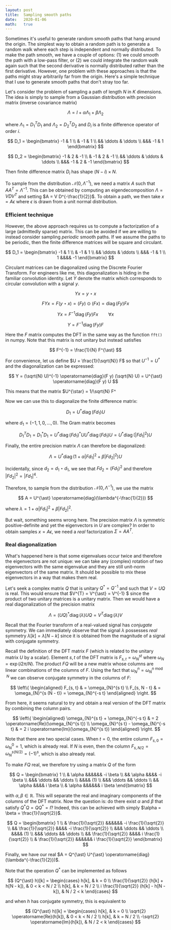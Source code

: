 ```yaml
---
layout: post
title:  Sampling smooth paths
date:   2020-01-06
math:   true
---
```


Sometimes it's useful to generate random smooth paths that hang around the origin.
The simplest way to obtain a random path is to generate a random walk where each step is independent and normally distributed.
To make the path smooth, we have a couple of options: (1) we could smooth the path with a low-pass filter, or (2) we could integrate the random walk again such that the second derivative is normally distributed rather than the first derivative.
However, one problem with these approaches is that the paths might stray arbitrarily far from the origin.
Here's a simple technique that I use to generate smooth paths that don't stray too far.

Let's consider the problem of sampling a path of length $N$ in $K$ dimensions.
The idea is simply to sample from a Gaussian distribution with precision matrix (inverse covariance matrix)

$$ \Lambda = I + \alpha \Lambda_{1} + \beta \Lambda_{2} $$

where $\Lambda_1 = D_1^T D_1$ and $\Lambda_2 = D_2^T D_2$ and $D_{i}$ is a finite difference operator of order $i$.

$$ D_1 = \begin{bmatrix} -1 & 1 \\ & -1 & 1 \\ && \ddots & \ddots \\ &&& -1 & 1 \end{bmatrix} $$

$$ D_2 = \begin{bmatrix} -1 & 2 & -1 \\ & -1 & 2 & -1 \\ && \ddots & \ddots & \ddots \\ &&& -1 & 2 & -1 \end{bmatrix} $$

Then finite difference matrix $D_i$ has shape $(N - i) \times N$.

To sample from the distribution $\mathcal{N}(0, \Lambda^{-1})$, we need a matrix $A$ such that $A A^{T} = \Lambda^{-1}$.
This can be obtained by computing an eigendecomposition $\Lambda = V D V^T$ and setting $A = V D^{-\frac{1}{2}}$.
To obtain a path, we then take $x = A \epsilon$ where $\epsilon$ is drawn from a unit normal distribution.

### Efficient technique

However, the above approach requires us to compute a factorization of a large (admittedly sparse) matrix.
This can be avoided if we are willing to instead consider sampling _periodic_ smooth paths.
If we assume the paths to be periodic, then the finite difference matrices will be square and circulant.

$$ D_1 = \begin{bmatrix} -1 & 1 \\ & -1 & 1 \\ && \ddots & \ddots \\ &&& -1 & 1 \\ 1 &&&& -1 \end{bmatrix} $$

Circulant matrices can be diagonalized using the Discrete Fourier Transform.
For engineers like me, this diagonalization is hiding in the familiar convolution identity.
Let $Y$ denote the matrix which corresponds to circular convolution with a signal $y$.

$$ Y x = y \star x $$

$$ F Y x = F (y \star x) = (F y) \odot (F x) = \operatorname{diag}(F y) F x $$

$$ Y x = F^{-1} \operatorname{diag}(F y) F x \qquad \forall x $$

$$ Y = F^{-1} \operatorname{diag}(F y) F $$

Here the $F$ matrix computes the DFT in the same way as the function `fft()` in numpy.
Note that this matrix is not unitary but instead satisfies

$$ F^{-1} = \frac{1}{N} F^{\ast} $$

For convenience, let us define $U = \frac{1}{\sqrt{N}} F$ so that $U^{-1} = U^{\ast}$ and the diagonalization can be expressed:

$$ Y = (\sqrt{N} U)^{-1} \operatorname{diag}(F y) (\sqrt{N} U) = U^{\ast} \operatorname{diag}(F y) U $$

This means that the matrix $U^{\star} = 1/\sqrt{N} F^

Now we can use this to diagonalize the finite difference matrix:

$$ D_{1} = U^{\ast} \operatorname{diag}(F d_{1}) U $$

where $d_{1} = (-1, 1, 0, \dots, 0)$. The Gram matrix becomes

$$ D_{1}^{T} D_{1} = D_{1}^{\ast} D_{1} = U^{\ast} \operatorname{diag}(F d_{1})^{\ast} U U^{\ast} \operatorname{diag}(F d_{1}) U = U^{\ast} \operatorname{diag}(\lvert F d_{1} \rvert^{2}) U $$

Finally, the entire precision matrix $\Lambda$ can therefore be diagonalized:

$$ \Lambda = U^{\ast} \operatorname{diag}(1 + \alpha \lvert F d_{1} \rvert^{2} + \beta \lvert F d_{2} \rvert^{2}) U $$

Incidentally, since $d_2 = d_1 \star d_1$, we see that $F d_{2} = (F d_{1})^2$ and therefore $\lvert F d_{2} \rvert^2 = \lvert F d_{1} \rvert^4$.

Therefore, to sample from the distribution $\mathcal{N}(0, \Lambda^{-1})$, we use the matrix

$$ A = U^{\ast} \operatorname{diag}(\lambda^{-\frac{1}{2}}) $$

where $\lambda = 1 + \alpha \lvert F d_{1} \rvert^{2} + \beta \lvert F d_{2} \rvert^{2}$.

But wait, something seems wrong here.
The precision matrix $\Lambda$ is symmetric positive-definite and yet the eigenvectors in $U$ are complex?
In order to obtain samples $x = A \epsilon$, we need a _real_ factorization $\Sigma = A A^{T}$.

### Real diagonalization

What's happened here is that some eigenvalues occur twice and therefore the eigenvectors are not unique: we can take any (complex) rotation of two eigenvectors with the same eigenvalue and they are still unit-norm eigenvectors of the same matrix.
It should be possible to mix these eigenvectors in a way that makes them real.

Let's seek a complex matrix $Q$ that is unitary $Q^{\ast} = Q^{-1}$ and such that $V = U Q$ is real.
This would ensure that $V^{T} = V^{\ast} = V^{-1} $ since the product of two unitary matrices is a unitary matrix.
Then we would have a real diagonalization of the precision matrix

$$ \Lambda = (U Q)^{\ast} \operatorname{diag}(\lambda) U Q = V^{T} \operatorname{diag}(\lambda) V $$

Recall that the Fourier transform of a real-valued signal has _conjugate_ symmetry.
We can immediately observe that the signal $\lambda$ possesses _real_ symmetry $\lambda[k] = \lambda[N - k]$ since it is obtained from the magnitude of a signal with conjugate symmetry.

Recall the definition of the DFT matrix $F$ (which is related to the unitary matrix $U$ by a scalar).
Element $s, t$ of the DFT matrix is $F_{s, t} = \omega_{N}^{s t}$ where $\omega_{N} = \exp(i 2 \pi / N)$.
The product $F Q$ will be a new matrix whose columns are linear combinations of the columns of $F$.
Using the fact that $\omega_{N}^{n} = \omega_{N}^{n \bmod N}$ we can observe conjugate symmetry in the columns of $F$:

$$ \left\{ \begin{aligned}
F_{s, t} & = \omega_{N}^{s t} \\
F_{s, N - t} & = \omega_{N}^{s (N - t)} = \omega_{N}^{-s t}
\end{aligned} \right. $$

From here, it seems natural to try and obtain a real version of the DFT matrix by combining the column pairs.

$$ \left\{ \begin{aligned}
\omega_{N}^{s t} + \omega_{N}^{-s t} & = 2 \operatorname{Re}(\omega_{N}^{s t}) \\
\omega_{N}^{s t} - \omega_{N}^{-s t} & = 2 i \operatorname{Im}(\omega_{N}^{s t})
\end{aligned} \right. $$

Note that there are two special cases.
When $t = 0$, the entire column $F_{s, 0} = \omega_{N}^0 = 1$, which is already real.
If $N$ is even, then the column $F_{s, N / 2} = \omega_{N}^{s (N/2)} = (-1)^{s}$, which is also already real.

To make $F Q$ real, we therefore try using a matrix $Q$ of the form

$$ Q = \begin{bmatrix}
1 \\
& \alpha &&&&&& -i \beta \\
&& \alpha &&&& -i \beta \\
&&& \ddots && \ddots \\
&&&& (1) \\
&&& \ddots && \ddots \\
&& \alpha &&&& i \beta \\
& \alpha &&&&&& i \beta
\end{bmatrix} $$

with $\alpha, \beta \in \mathbb{R}$.
This will separate the real and imaginary components of the columns of the DFT matrix.
Now the question is: do there exist $\alpha$ and $\beta$ that satisfy $Q^{\ast} Q = Q Q^{\ast} = I$?
Indeed, this can be achieved with simply $\alpha = \beta = \frac{1}{\sqrt{2}}$.

$$ Q = \begin{bmatrix}
1 \\
& \frac{1}{\sqrt{2}} &&&&&& -i \frac{1}{\sqrt{2}} \\
&& \frac{1}{\sqrt{2}} &&&& -i \frac{1}{\sqrt{2}} \\
&&& \ddots && \ddots \\
&&&& (1) \\
&&& \ddots && \ddots \\
&& \frac{1}{\sqrt{2}} &&&& i \frac{1}{\sqrt{2}} \\
& \frac{1}{\sqrt{2}} &&&&&& i \frac{1}{\sqrt{2}}
\end{bmatrix} $$

Finally, we have our real $A = Q^{\ast} U^{\ast} \operatorname{diag}(\lambda^{-\frac{1}{2}})$.

Note that the operation $Q^{\ast}$ can be implemented as follows

$$ (Q^{\ast} h)[k] = \begin{cases}
h[k], & k = 0 \\
\frac{1}{\sqrt{2}} (h[k] + h[N - k]), & 0 < k < N / 2 \\
h[k], & k = N / 2 \\
i \frac{1}{\sqrt{2}} (h[k] - h[N - k]), & N / 2 < k
\end{cases} $$

and when $h$ has conjugate symmetry, this is equivalent to

$$ (Q^{\ast} h)[k] = \begin{cases}
h[k], & k = 0 \\
\sqrt{2} \operatorname{Re}(h[k]), & 0 < k < N / 2 \\
h[k], & k = N / 2 \\
-\sqrt{2} \operatorname{Im}(h[k]), & N / 2 < k
\end{cases} $$
